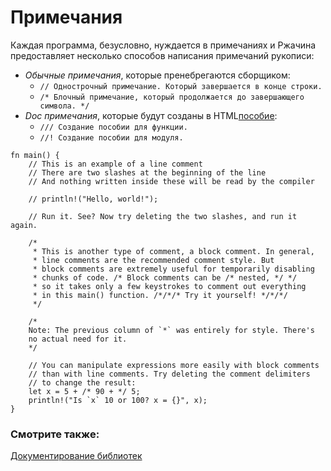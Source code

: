 # Примечания

Каждая программа, безусловно, нуждается в примечаниях и
Ржачина предоставляет несколько способов написания примечаний рукописи:

- *Обычные примечания*, которые пренебрегаются сборщиком:
    - `// Однострочный примечание. Который завершается в конце строки.`
    - `/* Блочный примечание, который продолжается до завершающего символа. */`
- *Doc примечания*, которые будут созданы в HTML[пособие](../meta/doc.md):
    - `/// Создание пособии для функции.`
    - `//! Создание пособии для модуля.`

```rust,editable
fn main() {
    // This is an example of a line comment
    // There are two slashes at the beginning of the line
    // And nothing written inside these will be read by the compiler

    // println!("Hello, world!");

    // Run it. See? Now try deleting the two slashes, and run it again.

    /* 
     * This is another type of comment, a block comment. In general,
     * line comments are the recommended comment style. But
     * block comments are extremely useful for temporarily disabling
     * chunks of code. /* Block comments can be /* nested, */ */
     * so it takes only a few keystrokes to comment out everything
     * in this main() function. /*/*/* Try it yourself! */*/*/
     */

    /*
    Note: The previous column of `*` was entirely for style. There's
    no actual need for it.
    */

    // You can manipulate expressions more easily with block comments
    // than with line comments. Try deleting the comment delimiters
    // to change the result:
    let x = 5 + /* 90 + */ 5;
    println!("Is `x` 10 or 100? x = {}", x);
}

```

### Смотрите также:

[Документирование библиотек](../meta/doc.md)
